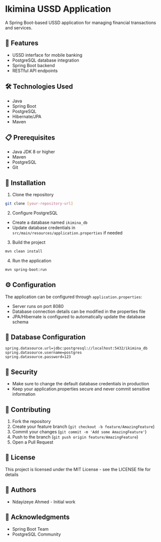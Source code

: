 # Ikimina USSD Application

A Spring Boot-based USSD application for managing financial transactions and services.

## 🚀 Features

- USSD interface for mobile banking
- PostgreSQL database integration
- Spring Boot backend
- RESTful API endpoints

## 🛠️ Technologies Used

- Java
- Spring Boot
- PostgreSQL
- Hibernate/JPA
- Maven

## 📋 Prerequisites

- Java JDK 8 or higher
- Maven
- PostgreSQL
- Git

## 🔧 Installation

1. Clone the repository

```bash
git clone [your-repository-url]
```

2. Configure PostgreSQL

- Create a database named `ikimina_db`
- Update database credentials in `src/main/resources/application.properties` if needed

3. Build the project

```bash
mvn clean install
```

4. Run the application

```bash
mvn spring-boot:run
```

## ⚙️ Configuration

The application can be configured through `application.properties`:

- Server runs on port 8080
- Database connection details can be modified in the properties file
- JPA/Hibernate is configured to automatically update the database schema

## 📝 Database Configuration

```properties
spring.datasource.url=jdbc:postgresql://localhost:5432/ikimina_db
spring.datasource.username=postgres
spring.datasource.password=123
```

## 🔐 Security

- Make sure to change the default database credentials in production
- Keep your application.properties secure and never commit sensitive information

## 🤝 Contributing

1. Fork the repository
2. Create your feature branch (`git checkout -b feature/AmazingFeature`)
3. Commit your changes (`git commit -m 'Add some AmazingFeature'`)
4. Push to the branch (`git push origin feature/AmazingFeature`)
5. Open a Pull Request

## 📄 License

This project is licensed under the MIT License - see the LICENSE file for details

## 👥 Authors

- Ndayizeye Ahmed - Initial work

## 🙏 Acknowledgments

- Spring Boot Team
- PostgreSQL Community
